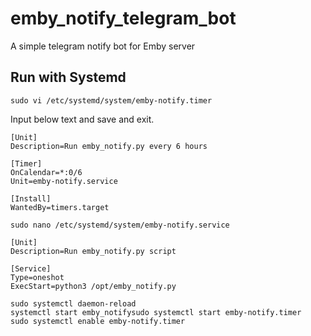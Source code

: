 # emby_notify_telegram_bot
A simple telegram notify bot for Emby server

## Run with Systemd

```
sudo vi /etc/systemd/system/emby-notify.timer
```

Input below text and save and exit.

```
[Unit]
Description=Run emby_notify.py every 6 hours

[Timer]
OnCalendar=*:0/6
Unit=emby-notify.service

[Install]
WantedBy=timers.target
```

```
sudo nano /etc/systemd/system/emby-notify.service
```

```
[Unit]
Description=Run emby_notify.py script

[Service]
Type=oneshot
ExecStart=python3 /opt/emby_notify.py
```

```
sudo systemctl daemon-reload
systemctl start emby_notifysudo systemctl start emby-notify.timer
sudo systemctl enable emby-notify.timer
```
